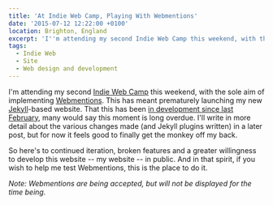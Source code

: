 ```yaml
---
title: 'At Indie Web Camp, Playing With Webmentions'
date: '2015-07-12 12:22:00 +0100'
location: Brighton, England
excerpt: 'I''m attending my second Indie Web Camp this weekend, with the sole aim of implementing Webmentions. This has meant prematurely launching my new Jekyll-based website. That this has been in development since last February, many would say this moment is long overdue.'
tags:
  - Indie Web
  - Site
  - Web design and development
---
```

I'm attending my second [Indie Web Camp][1] this weekend, with the sole aim of implementing [Webmentions][2]. This has meant prematurely launching my new [Jekyll][3]-based website. That this has been [in development since last February][4], many would say this moment is long overdue. I'll write in more detail about the various changes made (and Jekyll plugins written) in a later post, but for now it feels good to finally get the monkey off my back.

So here's to continued iteration, broken features and a greater willingness to develop this website -- my website -- in public. And in that spirit, if you wish to help me test Webmentions, this is the place to do it.

_Note: Webmentions are being accepted, but will not be displayed for the time being._

[1]: https://indiewebcamp.com/2015/Brighton
[2]: https://indiewebcamp.com/Webmention
[3]: http://jekyllrb.com
[4]: https://github.com/paulrobertlloyd/paulrobertlloyd.com/commit/cd1a3375d75fa41908486cad94b67856c65f5744
